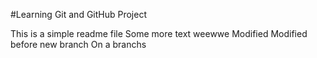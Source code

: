 #Learning Git and GitHub Project

This is a simple readme file
Some more text
weewwe
Modified
Modified before new branch
On a branchs
